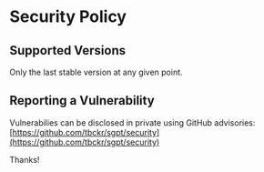 # Security Policy

## Supported Versions

Only the last stable version at any given point.

## Reporting a Vulnerability

Vulnerabilies can be disclosed in private using GitHub
advisories: [https://github.com/tbckr/sgpt/security](https://github.com/tbckr/sgpt/security)

Thanks!
